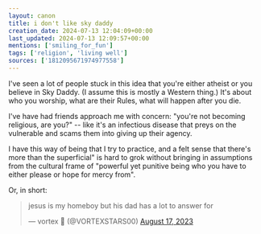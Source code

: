 ```yaml
---
layout: canon
title: i don't like sky daddy
creation_date: 2024-07-13 12:04:09+00:00
last_updated: 2024-07-13 12:09:57+00:00
mentions: ['smiling_for_fun']
tags: ['religion', 'living well']
sources: ['1812095671974977558']
---
```


I've seen a lot of people stuck in this idea that you're either atheist or you believe in Sky Daddy. (I assume this is mostly a Western thing.) It's about who you worship, what are their Rules, what will happen after you die.

I've have had friends approach me with concern: "you're not becoming religious, are you?" -- like it's an infectious disease that preys on the vulnerable and scams them into giving up their agency.  

I have this way of being that I try to practice, and a felt sense that there's more than the superficial" is hard to grok without bringing in assumptions from the cultural frame of "powerful yet punitive being who you have to either please or hope for mercy from".

Or, in short:

<blockquote class="twitter-tweet" data-media-max-width="560"><p lang="en" dir="ltr">jesus is my homeboy but his dad has a lot to answer for</p>&mdash; vortex 🍉 (@VORTEXSTARS00) <a href="https://twitter.com/VORTEXSTARS00/status/1692190339736498471?ref_src=twsrc%5Etfw">August 17, 2023</a></blockquote> <script async src="https://platform.twitter.com/widgets.js" charset="utf-8"></script> 
